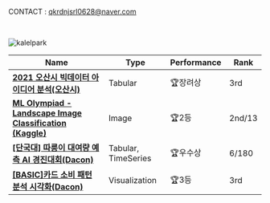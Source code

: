 <!-- <h3>👩🏻‍💻 WongiPark</h3> -->
<!--  <p> -->
CONTACT : qkrdnjsrl0628@naver.com

<br>

![kalelpark](https://road-to-kaggle-grandmaster.vercel.app/api/simple/kalelpark)

|Name|Type|Performance|Rank|
|---|---|---|---|
|**[2021 오산시 빅데이터 아이디어 분석(오산시)](https://postfiles.pstatic.net/MjAyMjA3MTVfNDMg/MDAxNjU3ODcyNTY2MzU5.WaHHf1umBITzlOrgUMe3se97gRvlc3Oi3QHb5WTNpUYg.7Bl0snp3K9baa4ITa84UXqmqJam-YGX6l-wbwPLXHFog.JPEG.qkrdnjsrl0628/%EC%83%81%EC%9E%A5(%EC%9D%B4%EB%AF%B8%EC%A7%80).jpeg?type=w773)**|Tabular|:trophy:장려상|3rd|
|**[ML Olympiad - Landscape Image Classification (Kaggle)](https://www.kaggle.com/competitions/ml-olympiad-landscape-image-classification/leaderboard)**|Image|:trophy:2등|2nd/13|
|**[[단국대] 따릉이 대여량 예측 AI 경진대회(Dacon)](https://dacon.io/competitions/open/235915/leaderboard)**|Tabular, TimeSeries|:trophy:우수상|6/180|
|**[[BASIC]카드 소비 패턴 분석 시각화(Dacon)](https://dacon.io/competitions/official/235907/leaderboard)**|Visualization|:trophy:3등|3rd|



<!-- <p style="color:blue;"> <strong>I Love Data Science🔥</strong> </p> -->
<!--   <h3 align="center">🧑🏼‍💻 Tech Stack</h3> -->
<!-- <div align="center">
    <h3 align="center">I Love Python</h3> -->
<!--   <img src="https://img.shields.io/badge/Python-3776AB?style=for-the-badge&logo=Python&logoColor=white"/></a>&nbsp  -->
<!-- </div>
  <h2> ✨
Activity</h2>
  <ul>
    <li>
      <span>Kaggle : https://www.kaggle.com/kalelpark</span>
    </li>
    <li>
      <span>Blog : https://blog.naver.com/qkrdnjsrl0628</span>
    </li>  
  </ul>
</div> -->
<!-- <div>
<---  <h2> 🌟 
Achievement</h2>
  <ul>
    <li>
      <span>2021.12.24 Achievement Kaggle Notebook Expert</span>
    </li>
    <li>
      <span>2021.12.03 오산시 빅데이터 분석 공모전 수상(3등) 🥉</span>
    </li>    
  </ul>
    <li>
      <span>Tech Blog : https://blog.naver.com/qkrdnjsrl0628</span>
    </li>
</div> <--- -->
